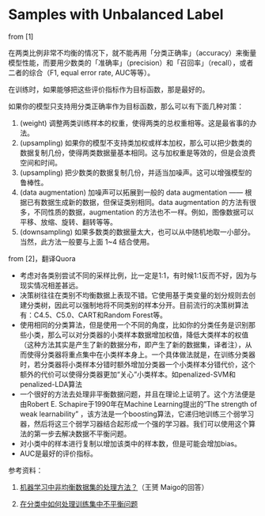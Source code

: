 # Samples with Unbalanced Label

from [1]

在两类比例非常不均衡的情况下，就不能再用「分类正确率」（accuracy）来衡量模型性能，而要用少数类的「准确率」（precision）和「召回率」（recall），或者二者的综合（F1, equal error rate, AUC等等）。

在训练时，如果能够把这些评价指标作为目标函数，那是最好的。

如果你的模型只支持用分类正确率作为目标函数，那么可以有下面几种对策：

1. (weight) 调整两类训练样本的权重，使得两类的总权重相等。这是最省事的办法。
2. (upsampling) 如果你的模型不支持类加权或样本加权，那么可以把少数类的数据复制几份，使得两类数据量基本相同。这与加权重是等效的，但是会浪费空间和时间。
3. (upsampling) 把少数类的数据复制几份，并适当加噪声。这可以增强模型的鲁棒性。
4. (data augmentation) 加噪声可以拓展到一般的 data augmentation —— 根据已有数据生成新的数据，但保证类别相同。data augmentation 的方法有很多，不同性质的数据，augmentation 的方法也不一样。例如，图像数据可以平移、放缩、旋转、翻转等等。
5. (downsampling) 如果多数类的数据量太大，也可以从中随机地取一小部分。当然，此方法一般要与上面 1~4 结合使用。



from [2]，翻译Quora

- 考虑对各类别尝试不同的采样比例，比一定是1:1，有时候1:1反而不好，因为与现实情况相差甚远。
- 决策树往往在类别不均衡数据上表现不错。它使用基于类变量的划分规则去创建分类树，因此可以强制地将不同类别的样本分开。目前流行的决策树算法有：C4.5、C5.0、CART和Random Forest等。
- 使用相同的分类算法，但是使用一个不同的角度，比如你的分类任务是识别那些小类，那么可以对分类器的小类样本数据增加权值，降低大类样本的权值（这种方法其实是产生了新的数据分布，即产生了新的数据集，译者注），从而使得分类器将重点集中在小类样本身上。一个具体做法就是，在训练分类器时，若分类器将小类样本分错时额外增加分类器一个小类样本分错代价，这个额外的代价可以使得分类器更加“关心”小类样本。如penalized-SVM和penalized-LDA算法
- 一个很好的方法去处理非平衡数据问题，并且在理论上证明了。这个方法便是由Robert E. Schapire于1990年在Machine Learning提出的”The strength of weak learnability” ，该方法是一个boosting算法，它递归地训练三个弱学习器，然后将这三个弱学习器结合起形成一个强的学习器。我们可以使用这个算法的第一步去解决数据不平衡问题。 
- 对小类中的样本进行复制以增加该类中的样本数，但是可能会增加bias。
- AUC是最好的评价指标。







参考资料：

1. [机器学习中非均衡数据集的处理方法？](https://www.zhihu.com/question/30492527)（王赟 Maigo的回答）

2. [在分类中如何处理训练集中不平衡问题](https://blog.csdn.net/heyongluoyao8/article/details/49408131)